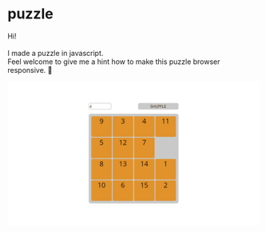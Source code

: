 # puzzle

Hi! <br /><br />
I made a puzzle in javascript. <br />
Feel welcome to give me a hint how to make this puzzle browser responsive. 💪

![Noak Puzzle Gif](https://github.com/noak-1/puzzle/blob/caa4079b9335aa89541e8ef2cd307c5e01f5dbca/n-puzzle.gif)

